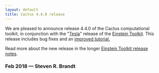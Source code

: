 ```yaml
---
layout: default
title: Cactus 4.4.0 release
---
```

We are pleased to announce release 4.4.0 of the Cactus computational
toolkit, in conjunction with the
"[Tesla](https://en.wikipedia.org/wiki/Nikola_Tesla)" release of the
[Einstein Toolkit](https://einsteintoolkit.org). This release includes
bug fixes and an [improved
tutorial.](https://einsteintoolkit.org/documentation/new-user-tutorial)

Read more about the new release in the longer [Einstein Toolkit release
notes](https://einsteintoolkit.org/about/releases/ET_2018_02_announcement.html).

### Feb 2018 — Steven R. Brandt
